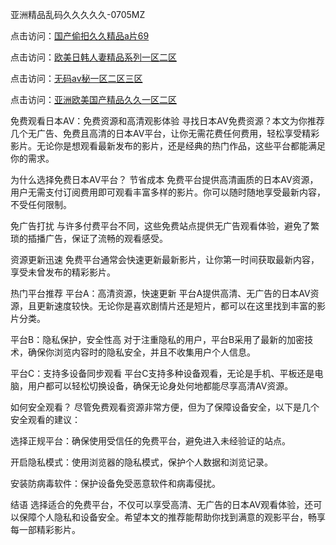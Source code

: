 
亚洲精品乱码久久久久久-0705MZ

点击访问：<a href="https://heiliaoxwd5i8.pages.dev">国产偷抇久久精品a片69</a>

点击访问：<a href="https://heiliaowt0d7p.pages.dev">欧美日韩人妻精品系列一区二区</a>

点击访问：<a href="https://heiliaoga6s9v.pages.dev">无码av秘一区二区三区</a>

点击访问：<a href="https://heiliaoow5kzm.pages.dev">亚洲欧美国产精品久久一区二区</a>



免费观看日本AV：免费资源和高清观影体验
寻找日本AV免费资源？本文为你推荐几个无广告、免费且高清的日本AV平台，让你无需花费任何费用，轻松享受精彩影片。无论你是想观看最新发布的影片，还是经典的热门作品，这些平台都能满足你的需求。

为什么选择免费日本AV平台？
节省成本
免费平台提供高清画质的日本AV资源，用户无需支付订阅费用即可观看丰富多样的影片。你可以随时随地享受最新内容，不受任何限制。

免广告打扰
与许多付费平台不同，这些免费站点提供无广告观看体验，避免了繁琐的插播广告，保证了流畅的观看感受。

资源更新迅速
免费平台通常会快速更新最新影片，让你第一时间获取最新内容，享受未曾发布的精彩影片。

热门平台推荐
平台A：高清资源，快速更新
平台A提供高清、无广告的日本AV资源，且更新速度较快。无论你是喜欢剧情片还是短片，都可以在这里找到丰富的影片分类。

平台B：隐私保护，安全性高
对于注重隐私的用户，平台B采用了最新的加密技术，确保你浏览内容时的隐私安全，并且不收集用户个人信息。

平台C：支持多设备同步观看
平台C支持多种设备观看，无论是手机、平板还是电脑，用户都可以轻松切换设备，确保无论身处何地都能尽享高清AV资源。

如何安全观看？
尽管免费观看资源非常方便，但为了保障设备安全，以下是几个安全观看的建议：

选择正规平台：确保使用受信任的免费平台，避免进入未经验证的站点。

开启隐私模式：使用浏览器的隐私模式，保护个人数据和浏览记录。

安装防病毒软件：保护设备免受恶意软件和病毒侵扰。

结语
选择适合的免费平台，不仅可以享受高清、无广告的日本AV观看体验，还可以保障个人隐私和设备安全。希望本文的推荐能帮助你找到满意的观影平台，畅享每一部精彩影片。




<span style="display:none;">[Canonical link](  ）</span>
